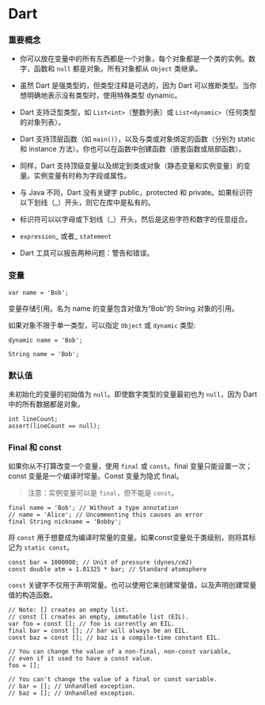 # Dart

### 重要概念

* 你可以放在变量中的所有东西都是一个对象，每个对象都是一个类的实例。数字，函数和 `null` 都是对象。所有对象都从 `Object` 类继承。
* 虽然 Dart 是强类型的，但类型注释是可选的，因为 Dart 可以推断类型。当你想明确地表示没有类型时，使用特殊类型 dynamic。

* Dart 支持泛型类型，如  `List<int>`（整数列表）或 `List<dynamic>`（任何类型的对象列表）。

* Dart 支持顶层函数（如 `main()`），以及与类或对象绑定的函数（分别为 static 和 instance 方法）。你也可以在函数中创建函数（嵌套函数或局部函数）。

* 同样，Dart 支持顶级变量以及绑定到类或对象（静态变量和实例变量）的变量。实例变量有时称为字段或属性。

* 与 Java 不同，Dart 没有关键字 public，protected 和 private。如果标识符以下划线（\_）开头，则它在库中是私有的。

* 标识符可以以字母或下划线（\_）开头，然后是这些字符和数字的任意组合。

* `expression`_ 或者_ `statement`

* Dart 工具可以报告两种问题：警告和错误。

### 变量

```
var name = 'Bob';
```

变量存储引用。名为 name 的变量包含对值为“Bob”的 String 对象的引用。

如果对象不限于单一类型，可以指定 `Object` 或 `dynamic` 类型:

```
dynamic name = 'Bob';
```

```
String name = 'Bob';
```

### 默认值

未初始化的变量的初始值为 `null`。即使数字类型的变量最初也为 `null`，因为 Dart 中的所有数据都是对象。

```
int lineCount;
assert(lineCount == null);
```

### Final 和 const

如果你从不打算改变一个变量，使用 `final` 或 `const`。final 变量只能设置一次；const 变量是一个编译时常量。Const 变量为隐式 final。

> 注意：实例变量可以是 `final`，但不能是 `const`。

```
final name = 'Bob'; // Without a type annotation
// name = 'Alice'; // Uncommenting this causes an error
final String nickname = 'Bobby';
```

将 `const` 用于想要成为编译时常量的变量。如果const变量处于类级别，则将其标记为 `static const`。

```
const bar = 1000000; // Unit of pressure (dynes/cm2)
const double atm = 1.01325 * bar; // Standard atomsphere
```

`const` 关键字不仅用于声明常量。也可以使用它来创建常量值，以及声明创建常量值的构造函数。

```
// Note: [] creates an empty list.
// const [] creates an empty, immutable list (EIL).
var foo = const []; // foo is currently an EIL.
final bar = const []; // bar will always be an EIL.
const baz = const []; // baz is a compile-time constant EIL.

// You can change the value of a non-final, non-const variable,
// even if it used to have a const value.
foo = [];

// You can't change the value of a final or const variable.
// bar = []; // Unhandled exception.
// baz = []; // Unhandled exception.
```



